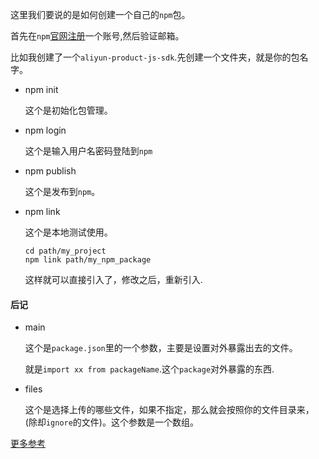 这里我们要说的是如何创建一个自己的`npm`包。

首先在`npm`[官网注册](www.npmjs.com)一个账号,然后验证邮箱。

比如我创建了一个`aliyun-product-js-sdk`.先创建一个文件夹，就是你的包名字。

- npm init

  这个是初始化包管理。

- npm login

  这个是输入用户名密码登陆到`npm`

- npm publish

  这个是发布到`npm`。

- npm link

  这个是本地测试使用。

  ```shell
  cd path/my_project
  npm link path/my_npm_package
  ```

  这样就可以直接引入了，修改之后，重新引入.


#### 后记
  - main

    这个是`package.json`里的一个参数，主要是设置对外暴露出去的文件。

    就是`import xx from packageName`.这个`package`对外暴露的东西.

  - files

    这个是选择上传的哪些文件，如果不指定，那么就会按照你的文件目录来，(除却`ignore`的文件)。这个参数是一个数组。


  [更多参考](https://docs.npmjs.com/files/package.json)
